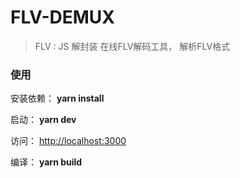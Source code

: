 <!--
 * @Date: 2022-04-13 17:10:11
 * @LastEditTime: 2022-04-26 15:56:57
-->

# FLV-DEMUX

> FLV :  JS 解封装
> 在线FLV解码工具， 解析FLV格式


### 使用

安装依赖： **yarn install**

启动： **yarn dev**

访问： [http://localhost:3000](http://localhost:3000)

编译： **yarn build**






